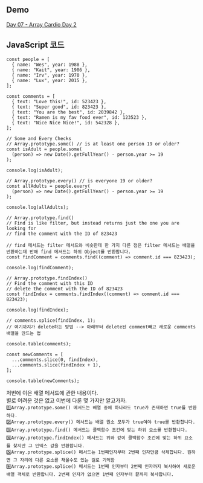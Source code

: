 ## Demo

<a href="https://shigatsuel.github.io/javascript30-challenge/Day-07(Array-Cardio-Day-2)/index.html" target="_blank">Day 07 - Array Cardio Day 2</a>

## JavaScript 코드

```
const people = [
  { name: "Wes", year: 1988 },
  { name: "Kait", year: 1986 },
  { name: "Irv", year: 1970 },
  { name: "Lux", year: 2015 },
];

const comments = [
  { text: "Love this!", id: 523423 },
  { text: "Super good", id: 823423 },
  { text: "You are the best", id: 2039842 },
  { text: "Ramen is my fav food ever", id: 123523 },
  { text: "Nice Nice Nice!", id: 542328 },
];

// Some and Every Checks
// Array.prototype.some() // is at least one person 19 or older?
const isAdult = people.some(
  (person) => new Date().getFullYear() - person.year >= 19
);

console.log(isAdult);

// Array.prototype.every() // is everyone 19 or older?
const allAdults = people.every(
  (person) => new Date().getFullYear() - person.year >= 19
);

console.log(allAdults);

// Array.prototype.find()
// Find is like filter, but instead returns just the one you are looking for
// find the comment with the ID of 823423

// find 메서드는 filter 메서드와 비슷한데 한 가지 다른 점은 filter 메서드는 배열을 반환하는데 반해 find 메서드는 하위 Object를 반환합니다.
const findComment = comments.find((comment) => comment.id === 823423);

console.log(findComment);

// Array.prototype.findIndex()
// Find the comment with this ID
// delete the comment with the ID of 823423
const findIndex = comments.findIndex((comment) => comment.id === 823423);

console.log(findIndex);

// comments.splice(findIndex, 1);
// 여기까지가 delete하는 방법 --> 아래부터 delete된 comment빼고 새로운 comments 배열을 만드는 법

console.table(comments);

const newComments = [
  ...comments.slice(0, findIndex),
  ...comments.slice(findIndex + 1),
];

console.table(newComments);

```

저번에 이은 배열 메서드에 관한 내용이다.<br>
별로 어려운 것은 없고 이번에 다룬 몇 가지만 알고가자.<br>
`1️⃣Array.prototype.some() 메서드는 배열 중에 하나라도 true가 존재하면 true를 반환하다.`<br>
`2️⃣Array.prototype.every() 메서드는 배열 원소 모두가 true여야 true를 반환합니다.`<br>
`3️⃣Array.prototype.find() 메서드는 콜백함수 조건에 맞는 하위 요소를 반환합니다.`<br>
`4️⃣Array.prototype.findIndex() 메서드는 위와 같이 콜백함수 조건에 맞는 하위 요소를 찾지만 그 인덱스 값을 반환합니다.`<br>
`5️⃣Array.prototype.splice() 메서드는 1번째인자부터 2번째 인자만큼 삭제합니다. 원하면 그 자리에 다른 요소를 채울수도 있는 걸로 기억함`<br>
`6️⃣Array.prototype.splice() 메서드는 1번째 인자부터 2번째 인자까지 복사하여 새로운 배열 객체로 반환합니다. 2번째 인자가 없으면 1번째 인자부터 끝까지 복사합니다.`<br>
